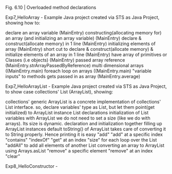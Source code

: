 Fig. 6.10 | Overloaded method declarations

Exp7_HelloArray - Example Java project created via STS as Java Project, showing how to:

declare an array variable (MainEntry)
constructing(allocating memory for) an array (and initializing an array variable) (MainEntry)
declare & construct(allocate memory) in 1 line (MainEntry)
initializing elements of array (MainEntry)
short cut to declare & construct(allocate memory) & initialize elements of an array in 1 line (MainEntry)
have array of primitives or Classes (i.e objects) (MainEntry)
passed array reference (MainEntry.strArrayPassedByReference)
multi dimensional arrays ((MainEntry.main)
foreach loop on arrays ((MainEntry.main)
"variable inputs" to methods gets passed in as array (MainEntry.average)

Exp7_HelloArrayList - Example Java project created via STS as Java Project, to show case collections' List (ArrayList), showing:

collections' generic ArrayList is a concrete implementation of collections' List interface.
so, declare variables' type as List, but let them point(get initialized) to ArrayList instance
List declarations
initialization of List variables with ArrayList
we do not need to set a size (like we do with arrays). Its size is dynamic.
declaration and initialization together
filling up ArrayList instances
default toString() of ArrayList takes care of converting it to String properly. Hence printing it is easy
"add"
"add" at a specific index
"contains"
"indexOf"
"get"	at an index
"size"
for each loop over the List
"addAll" to add all elements of another List
converting an array to ArrayList using Arrays.asList
"remove" a specific element
"remove" at an index
"clear"

Exp8_HelloConstructor -

